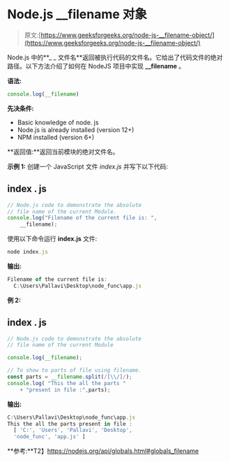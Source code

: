 # Node.js __filename 对象

> 原文:[https://www.geeksforgeeks.org/node-js-__filename-object/](https://www.geeksforgeeks.org/node-js-__filename-object/)

Node.js 中的**_ _ 文件名**返回被执行代码的文件名。它给出了代码文件的绝对路径。以下方法介绍了如何在 NodeJS 项目中实现 **__filename** 。

**语法:**

```js
console.log(__filename)
```

**先决条件:**

*   Basic knowledge of node. js
*   Node.js is already installed (version 12+)
*   NPM installed (version 6+)

**返回值:**返回当前模块的绝对文件名。

**示例 1:** 创建一个 JavaScript 文件 *index.js* 并写下以下代码:

## index . js

```js
// Node.js code to demonstrate the absolute
// file name of the current Module.
console.log("Filename of the current file is: ",
    __filename);
```

使用以下命令运行 **index.js** 文件:

```js
node index.js
```

**输出:**

```js
Filename of the current file is:  
  C:\Users\Pallavi\Desktop\node_func\app.js
```

**例 2:**

## index . js

```js
// Node.js code to demonstrate the absolute
// file name of the current Module

console.log(__filename);

// To show to parts of file using filename.
const parts = __filename.split(/[\\/]/);
console.log( "This the all the parts "
    + "present in file :",parts);
```

**输出:**

```js
C:\Users\Pallavi\Desktop\node_func\app.js
This the all the parts present in file : 
  [ 'C:', 'Users', 'Pallavi', 'Desktop', 
  'node_func', 'app.js' ]
```

**参考:**T2】https://nodejs.org/api/globals.html#globals_filename